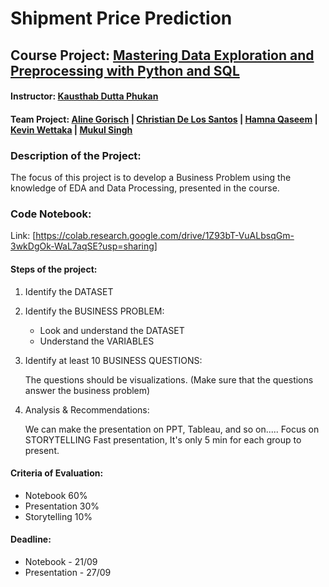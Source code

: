 # **Shipment Price Prediction**

## Course Project: [Mastering Data Exploration and Preprocessing with Python and SQL](https://omdena.com/course/mastering-data-exploration-and-preprocessing-with-python-and-sql/)

#### Instructor: [Kausthab Dutta Phukan](https://www.linkedin.com/in/kausthab-dutta-phukan-014b5b17/)

#### Team Project: [Aline Gorisch](https://www.linkedin.com/in/alinegorisch/) | [Christian De Los Santos](https://www.linkedin.com/in/christiandls444/) | [Hamna Qaseem](https://www.linkedin.com/in/hamna-qaseem/) | [Kevin Wettaka](https://www.linkedin.com/in/kevin-wettaka-010a37127/) | [Mukul Singh](https://www.linkedin.com/in/mukulsingh11/)

### Description of the Project:

The focus of this project is to develop a Business Problem using the knowledge of EDA and Data Processing, presented in the course.

### Code Notebook:

Link: [https://colab.research.google.com/drive/1Z93bT-VuALbsqGm-3wkDgOk-WaL7aqSE?usp=sharing]

#### Steps of the project:

1. Identify the DATASET

2. Identify the BUSINESS PROBLEM:

   * Look and understand the DATASET
   * Understand the VARIABLES

3. Identify at least 10 BUSINESS QUESTIONS:

   The questions should be visualizations. (Make sure that the questions answer the business problem)

4. Analysis & Recommendations:

   We can make the presentation on PPT, Tableau, and so on..... Focus on STORYTELLING
   Fast presentation, It's only 5 min for each group to present.

#### Criteria of Evaluation:

* Notebook 60%
* Presentation 30%
* Storytelling 10%

#### Deadline:

* Notebook - 21/09
* Presentation - 27/09
